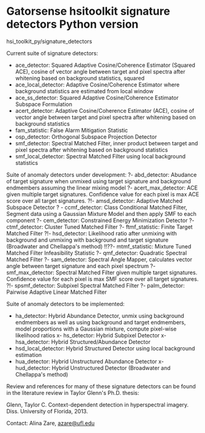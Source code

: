 # Gatorsense hsitoolkit signature detectors Python version
hsi_toolkit_py/signature_detectors

Current suite of signature detectors:
- ace_detector: Squared Adaptive Cosine/Coherence Estimator (Squared ACE), cosine of vector angle between target and pixel spectra after whitening based on background statistics, squared
- ace_local_detector: Adaptive Cosine/Coherence Estimator where background statistics are estimated from local window
- ace_ss_detector: Squared Adaptive Cosine/Coherence Estimator Subspace Formulation
- acert_detector: Adaptive Cosine/Coherence Estimator (ACE), cosine of vector angle between target and pixel spectra after whitening based on background statistics
- fam_statistic: False Alarm Mitigation Statistic
- osp_detector: Orthogonal Subspace Projection Detector
- smf_detector: Spectral Matched Filter, inner product between target and pixel spectra after whitening based on background statistics
- smf_local_detector: Spectral Matched Filter using local background statistics


Suite of anomaly detectors under development:
?- abd_detector: Abudance of target signature when unmixed using target signature and background endmembers assuming the linear mixing model
?- acert_max_detector: ACE given multiple target signatures. Confidence value for each pixel is max ACE score over all target signatures.
?!- amsd_detector: Adaptive Matched Subspace Detector
? - ccmf_detector: Class Conditional Matched Filter, Segment data using a Gaussian Mixture Model and then apply SMF to each component
?- cem_detector: Constrained Energy Minimization Detector
?- ctmf_detector: Cluster Tuned Matched Filter
?- ftmf_statistic: Finite Target Matched Filter
?!- hsd_detector: Likelihood ratio after unmixing with background and unmixing with background and target signature (Broadwater and Chellappa's method)
!!??- mtmf_statistic: Mixture Tuned Matched Filter Infeasibility Statistic
?- qmf_detector: Quadratic Spectral Matched Filter
?- sam_detector: Spectral Angle Mapper, calculates vector angle between target signature and each pixel spectrum
?- smf_max_detector: Spectral Matched Filter given multiple target signatures. Confidence value for each pixel is max SMF score over all target signatures.
?!- spsmf_detector: Subpixel Spectral Matched Filter
?- palm_detector: Pairwise Adaptive Linear Matched Filter


Suite of anomaly detectors to be implemented:
- ha_detector: Hybrid Abundance Detector, unmix using background endmembers as well as using background and target endmembers, model proportions with a Gaussian mixture, compute pixel-wise likelihood ratios
x- hs_detector: Hybrid Subpixel Detector
x- hsa_detector: Hybrid Structured/Abundance Detector
- hsd_local_detector: Hybrid Structured Detector using local background estimation
- hua_detector: Hybrid Unstructured Abundance Detector
x- hud_detector: Hybrid Unstructured Detector (Broadwater and Chellappa's method)

<!-- Anomaly detectors can also be run in *Segmented* mode using segmented.m utility.
Segmented mode is where a detector is applied to segments of the imagery separately (i.e., background statistics computed from segment rather than full image).  
See segmented examples in demo code. -->

Review and references for many of these signature detectors can be found in the literature review in Taylor Glenn's Ph.D. thesis:

Glenn, Taylor C. Context-dependent detection in hyperspectral imagery. Diss. University of Florida, 2013.

Contact: Alina Zare, azare@ufl.edu
